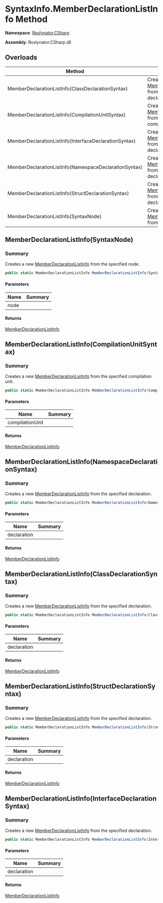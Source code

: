 # SyntaxInfo\.MemberDeclarationListInfo Method

**Namespace**: [Roslynator.CSharp](../../README.md)

**Assembly**: Roslynator\.CSharp\.dll

## Overloads

| Method | Summary |
| ------ | ------- |
| MemberDeclarationListInfo\(ClassDeclarationSyntax\) | Creates a new [MemberDeclarationListInfo](../../Syntax/MemberDeclarationListInfo/README.md) from the specified declaration\. |
| MemberDeclarationListInfo\(CompilationUnitSyntax\) | Creates a new [MemberDeclarationListInfo](../../Syntax/MemberDeclarationListInfo/README.md) from the specified compilation unit\. |
| MemberDeclarationListInfo\(InterfaceDeclarationSyntax\) | Creates a new [MemberDeclarationListInfo](../../Syntax/MemberDeclarationListInfo/README.md) from the specified declaration\. |
| MemberDeclarationListInfo\(NamespaceDeclarationSyntax\) | Creates a new [MemberDeclarationListInfo](../../Syntax/MemberDeclarationListInfo/README.md) from the specified declaration\. |
| MemberDeclarationListInfo\(StructDeclarationSyntax\) | Creates a new [MemberDeclarationListInfo](../../Syntax/MemberDeclarationListInfo/README.md) from the specified declaration\. |
| MemberDeclarationListInfo\(SyntaxNode\) | Creates a new [MemberDeclarationListInfo](../../Syntax/MemberDeclarationListInfo/README.md) from the specified node\. |

## MemberDeclarationListInfo\(SyntaxNode\)

### Summary

Creates a new [MemberDeclarationListInfo](../../Syntax/MemberDeclarationListInfo/README.md) from the specified node\.

```csharp
public static MemberDeclarationListInfo MemberDeclarationListInfo(SyntaxNode node)
```

#### Parameters

| Name | Summary |
| ---- | ------- |
| node | |

#### Returns

[MemberDeclarationListInfo](../../Syntax/MemberDeclarationListInfo/README.md)

## MemberDeclarationListInfo\(CompilationUnitSyntax\)

### Summary

Creates a new [MemberDeclarationListInfo](../../Syntax/MemberDeclarationListInfo/README.md) from the specified compilation unit\.

```csharp
public static MemberDeclarationListInfo MemberDeclarationListInfo(CompilationUnitSyntax compilationUnit)
```

#### Parameters

| Name | Summary |
| ---- | ------- |
| compilationUnit | |

#### Returns

[MemberDeclarationListInfo](../../Syntax/MemberDeclarationListInfo/README.md)

## MemberDeclarationListInfo\(NamespaceDeclarationSyntax\)

### Summary

Creates a new [MemberDeclarationListInfo](../../Syntax/MemberDeclarationListInfo/README.md) from the specified declaration\.

```csharp
public static MemberDeclarationListInfo MemberDeclarationListInfo(NamespaceDeclarationSyntax declaration)
```

#### Parameters

| Name | Summary |
| ---- | ------- |
| declaration | |

#### Returns

[MemberDeclarationListInfo](../../Syntax/MemberDeclarationListInfo/README.md)

## MemberDeclarationListInfo\(ClassDeclarationSyntax\)

### Summary

Creates a new [MemberDeclarationListInfo](../../Syntax/MemberDeclarationListInfo/README.md) from the specified declaration\.

```csharp
public static MemberDeclarationListInfo MemberDeclarationListInfo(ClassDeclarationSyntax declaration)
```

#### Parameters

| Name | Summary |
| ---- | ------- |
| declaration | |

#### Returns

[MemberDeclarationListInfo](../../Syntax/MemberDeclarationListInfo/README.md)

## MemberDeclarationListInfo\(StructDeclarationSyntax\)

### Summary

Creates a new [MemberDeclarationListInfo](../../Syntax/MemberDeclarationListInfo/README.md) from the specified declaration\.

```csharp
public static MemberDeclarationListInfo MemberDeclarationListInfo(StructDeclarationSyntax declaration)
```

#### Parameters

| Name | Summary |
| ---- | ------- |
| declaration | |

#### Returns

[MemberDeclarationListInfo](../../Syntax/MemberDeclarationListInfo/README.md)

## MemberDeclarationListInfo\(InterfaceDeclarationSyntax\)

### Summary

Creates a new [MemberDeclarationListInfo](../../Syntax/MemberDeclarationListInfo/README.md) from the specified declaration\.

```csharp
public static MemberDeclarationListInfo MemberDeclarationListInfo(InterfaceDeclarationSyntax declaration)
```

#### Parameters

| Name | Summary |
| ---- | ------- |
| declaration | |

#### Returns

[MemberDeclarationListInfo](../../Syntax/MemberDeclarationListInfo/README.md)

